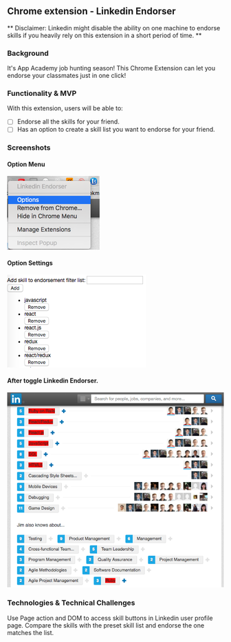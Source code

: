 ## Chrome extension - Linkedin Endorser

** Disclaimer: Linkedin might disable the ability on one machine to endorse skills if you heavily rely on this extension in a short period of time. **

### Background

It's App Academy job hunting season! This Chrome Extension can let you endorse your classmates just in one click!

### Functionality & MVP

With this extension, users will be able to:

- [ ] Endorse all the skills for your friend.
- [ ] Has an option to create a skill list you want to endorse for your friend.

### Screenshots

#### Option Menu
![optionmenu](screenshots/optionmenu.png)

#### Option Settings
![option](screenshots/option.png)

#### After toggle Linkedin Endorser.
![screenshots](screenshots/toggle.png)

### Technologies & Technical Challenges

Use Page action and DOM to access skill buttons in Linkedin user profile page.
Compare the skills with the preset skill list and endorse the one matches the list.

